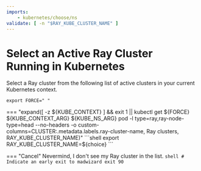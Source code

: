 ```yaml
---
imports:
    - kubernetes/choose/ns
validate: [ -n "$RAY_KUBE_CLUSTER_NAME" ]
---
```


# Select an Active Ray Cluster Running in Kubernetes

Select a Ray cluster from the following list of active clusters in
your current Kubernetes context.

```shell
export FORCE=" "
```

=== "expand([ -z ${KUBE_CONTEXT} ] && exit 1 || kubectl get ${FORCE} ${KUBE_CONTEXT_ARG} ${KUBE_NS_ARG} pod -l type=ray,ray-node-type=head --no-headers -o custom-columns=CLUSTER:.metadata.labels.ray-cluster-name, Ray clusters, RAY_KUBE_CLUSTER_NAME)"
    ```shell
    export RAY_KUBE_CLUSTER_NAME=${choice}
    ```
    
=== "Cancel"
    Nevermind, I don't see my Ray cluster in the list.
    ```shell
    # Indicate an early exit to madwizard
    exit 90
    ```
